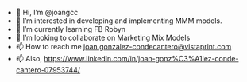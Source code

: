 - 👋 Hi, I’m @joangcc
- 👀 I’m interested in developing and implementing MMM models.
- 🌱 I’m currently learning FB Robyn
- 💞️ I’m looking to collaborate on Marketing Mix Models
- 📫 How to reach me joan.gonzalez-condecantero@vistaprint.com
- 📫 Also, https://www.linkedin.com/in/joan-gonz%C3%A1lez-conde-cantero-07953744/

<!---
joangcc/joangcc is a ✨ special ✨ repository because its `README.md` (this file) appears on your GitHub profile.
You can click the Preview link to take a look at your changes.
--->
